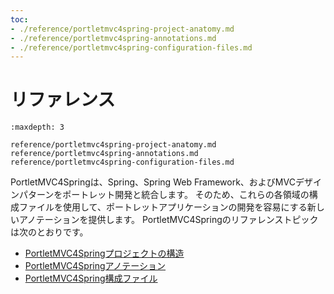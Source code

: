 ```yaml
---
toc:
- ./reference/portletmvc4spring-project-anatomy.md
- ./reference/portletmvc4spring-annotations.md
- ./reference/portletmvc4spring-configuration-files.md
---
```


# リファレンス

```{toctree}
:maxdepth: 3

reference/portletmvc4spring-project-anatomy.md
reference/portletmvc4spring-annotations.md
reference/portletmvc4spring-configuration-files.md
```

PortletMVC4Springは、Spring、Spring Web Framework、およびMVCデザインパターンをポートレット開発と統合します。 そのため、これらの各領域の構成ファイルを使用して、ポートレットアプリケーションの開発を容易にする新しいアノテーションを提供します。 PortletMVC4Springのリファレンストピックは次のとおりです。

* [PortletMVC4Springプロジェクトの構造](./reference/portletmvc4spring-project-anatomy.md)
* [PortletMVC4Springアノテーション](./reference/portletmvc4spring-annotations.md)
* [PortletMVC4Spring構成ファイル](./reference/portletmvc4spring-configuration-files.md)